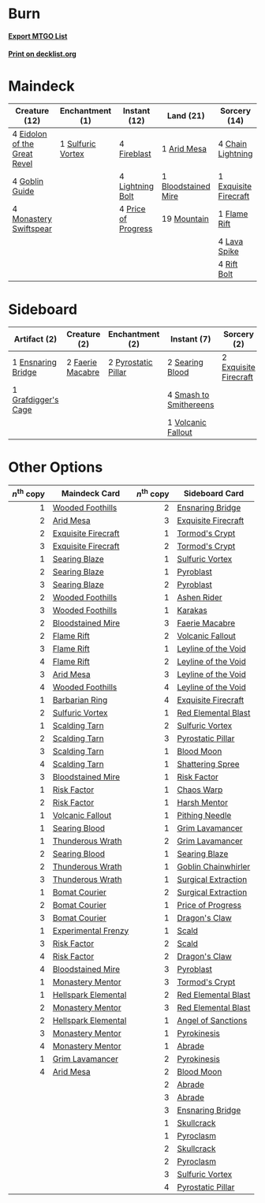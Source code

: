 # Burn

#### [Export MTGO List](../collection/Burn/Burn.txt)
#### [Print on decklist.org](http://decklist.org/?deckmain=1%09Arid%20Mesa%0A1%09Bloodstained%20Mire%0A4%09Chain%20Lightning%0A4%09Eidolon%20of%20the%20Great%20Revel%0A1%09Exquisite%20Firecraft%0A4%09Fireblast%0A1%09Flame%20Rift%0A4%09Goblin%20Guide%0A4%09Lava%20Spike%0A4%09Lightning%20Bolt%0A4%09Monastery%20Swiftspear%0A19%09Mountain%0A4%09Price%20of%20Progress%0A4%09Rift%20Bolt%0A1%09Sulfuric%20Vortex&deckside=1%09Ensnaring%20Bridge%0A2%09Exquisite%20Firecraft%0A2%09Faerie%20Macabre%0A1%09Grafdigger's%20Cage%0A2%09Pyrostatic%20Pillar%0A2%09Searing%20Blood%0A4%09Smash%20to%20Smithereens%0A1%09Volcanic%20Fallout)
# Maindeck

|                                             Creature (12)                                             |                                      Enchantment (1)                                       |                                         Instant (12)                                         |                                          Land (21)                                           |                                          Sorcery (14)                                          |
|-------------------------------------------------------------------------------------------------------|--------------------------------------------------------------------------------------------|----------------------------------------------------------------------------------------------|----------------------------------------------------------------------------------------------|------------------------------------------------------------------------------------------------|
|4 [Eidolon of the Great Revel](http://gatherer.wizards.com/Pages/Card/Details.aspx?multiverseid=442117)|1 [Sulfuric Vortex](http://gatherer.wizards.com/Pages/Card/Details.aspx?multiverseid=383117)|4 [Fireblast](http://gatherer.wizards.com/Pages/Card/Details.aspx?multiverseid=234736)        |1 [Arid Mesa](http://gatherer.wizards.com/Pages/Card/Details.aspx?multiverseid=426054)        |4 [Chain Lightning](http://gatherer.wizards.com/Pages/Card/Details.aspx?multiverseid=217977)    |
|4 [Goblin Guide](http://gatherer.wizards.com/Pages/Card/Details.aspx?multiverseid=425921)              |                                                                                            |4 [Lightning Bolt](http://gatherer.wizards.com/Pages/Card/Details.aspx?multiverseid=234704)   |1 [Bloodstained Mire](http://gatherer.wizards.com/Pages/Card/Details.aspx?multiverseid=405094)|1 [Exquisite Firecraft](http://gatherer.wizards.com/Pages/Card/Details.aspx?multiverseid=398513)|
|4 [Monastery Swiftspear](http://gatherer.wizards.com/Pages/Card/Details.aspx?multiverseid=438706)      |                                                                                            |4 [Price of Progress](http://gatherer.wizards.com/Pages/Card/Details.aspx?multiverseid=234714)|19 [Mountain](http://gatherer.wizards.com/Pages/Card/Details.aspx?multiverseid=439604)        |1 [Flame Rift](http://gatherer.wizards.com/Pages/Card/Details.aspx?multiverseid=22290)          |
|                                                                                                       |                                                                                            |                                                                                              |                                                                                              |4 [Lava Spike](http://gatherer.wizards.com/Pages/Card/Details.aspx?multiverseid=370409)         |
|                                                                                                       |                                                                                            |                                                                                              |                                                                                              |4 [Rift Bolt](http://gatherer.wizards.com/Pages/Card/Details.aspx?multiverseid=370469)          |


# Sideboard

|                                         Artifact (2)                                         |                                       Creature (2)                                        |                                       Enchantment (2)                                       |                                           Instant (7)                                           |                                          Sorcery (2)                                           |
|----------------------------------------------------------------------------------------------|-------------------------------------------------------------------------------------------|---------------------------------------------------------------------------------------------|-------------------------------------------------------------------------------------------------|------------------------------------------------------------------------------------------------|
|1 [Ensnaring Bridge](http://gatherer.wizards.com/Pages/Card/Details.aspx?multiverseid=442213) |2 [Faerie Macabre](http://gatherer.wizards.com/Pages/Card/Details.aspx?multiverseid=370410)|2 [Pyrostatic Pillar](http://gatherer.wizards.com/Pages/Card/Details.aspx?multiverseid=44290)|2 [Searing Blood](http://gatherer.wizards.com/Pages/Card/Details.aspx?multiverseid=378483)       |2 [Exquisite Firecraft](http://gatherer.wizards.com/Pages/Card/Details.aspx?multiverseid=398513)|
|1 [Grafdigger's Cage](http://gatherer.wizards.com/Pages/Card/Details.aspx?multiverseid=426046)|                                                                                           |                                                                                             |4 [Smash to Smithereens](http://gatherer.wizards.com/Pages/Card/Details.aspx?multiverseid=397795)|                                                                                                |
|                                                                                              |                                                                                           |                                                                                             |1 [Volcanic Fallout](http://gatherer.wizards.com/Pages/Card/Details.aspx?multiverseid=382401)    |                                                                                                |


# Other Options

|*n*<sup>th</sup> copy|                                        Maindeck Card                                         |*n*<sup>th</sup> copy|                                        Sideboard Card                                        |
|--------------------:|----------------------------------------------------------------------------------------------|--------------------:|----------------------------------------------------------------------------------------------|
|                    1|[Wooded Foothills](http://gatherer.wizards.com/Pages/Card/Details.aspx?multiverseid=405116)   |                    2|[Ensnaring Bridge](http://gatherer.wizards.com/Pages/Card/Details.aspx?multiverseid=442213)   |
|                    2|[Arid Mesa](http://gatherer.wizards.com/Pages/Card/Details.aspx?multiverseid=426054)          |                    3|[Exquisite Firecraft](http://gatherer.wizards.com/Pages/Card/Details.aspx?multiverseid=398513)|
|                    2|[Exquisite Firecraft](http://gatherer.wizards.com/Pages/Card/Details.aspx?multiverseid=398513)|                    1|[Tormod's Crypt](http://gatherer.wizards.com/Pages/Card/Details.aspx?multiverseid=389723)     |
|                    3|[Exquisite Firecraft](http://gatherer.wizards.com/Pages/Card/Details.aspx?multiverseid=398513)|                    2|[Tormod's Crypt](http://gatherer.wizards.com/Pages/Card/Details.aspx?multiverseid=389723)     |
|                    1|[Searing Blaze](http://gatherer.wizards.com/Pages/Card/Details.aspx?multiverseid=270873)      |                    1|[Sulfuric Vortex](http://gatherer.wizards.com/Pages/Card/Details.aspx?multiverseid=383117)    |
|                    2|[Searing Blaze](http://gatherer.wizards.com/Pages/Card/Details.aspx?multiverseid=270873)      |                    1|[Pyroblast](http://gatherer.wizards.com/Pages/Card/Details.aspx?multiverseid=159243)          |
|                    3|[Searing Blaze](http://gatherer.wizards.com/Pages/Card/Details.aspx?multiverseid=270873)      |                    2|[Pyroblast](http://gatherer.wizards.com/Pages/Card/Details.aspx?multiverseid=159243)          |
|                    2|[Wooded Foothills](http://gatherer.wizards.com/Pages/Card/Details.aspx?multiverseid=405116)   |                    1|[Ashen Rider](http://gatherer.wizards.com/Pages/Card/Details.aspx?multiverseid=373689)        |
|                    3|[Wooded Foothills](http://gatherer.wizards.com/Pages/Card/Details.aspx?multiverseid=405116)   |                    1|[Karakas](http://gatherer.wizards.com/Pages/Card/Details.aspx?multiverseid=201198)            |
|                    2|[Bloodstained Mire](http://gatherer.wizards.com/Pages/Card/Details.aspx?multiverseid=405094)  |                    3|[Faerie Macabre](http://gatherer.wizards.com/Pages/Card/Details.aspx?multiverseid=370410)     |
|                    2|[Flame Rift](http://gatherer.wizards.com/Pages/Card/Details.aspx?multiverseid=22290)          |                    2|[Volcanic Fallout](http://gatherer.wizards.com/Pages/Card/Details.aspx?multiverseid=382401)   |
|                    3|[Flame Rift](http://gatherer.wizards.com/Pages/Card/Details.aspx?multiverseid=22290)          |                    1|[Leyline of the Void](http://gatherer.wizards.com/Pages/Card/Details.aspx?multiverseid=205013)|
|                    4|[Flame Rift](http://gatherer.wizards.com/Pages/Card/Details.aspx?multiverseid=22290)          |                    2|[Leyline of the Void](http://gatherer.wizards.com/Pages/Card/Details.aspx?multiverseid=205013)|
|                    3|[Arid Mesa](http://gatherer.wizards.com/Pages/Card/Details.aspx?multiverseid=426054)          |                    3|[Leyline of the Void](http://gatherer.wizards.com/Pages/Card/Details.aspx?multiverseid=205013)|
|                    4|[Wooded Foothills](http://gatherer.wizards.com/Pages/Card/Details.aspx?multiverseid=405116)   |                    4|[Leyline of the Void](http://gatherer.wizards.com/Pages/Card/Details.aspx?multiverseid=205013)|
|                    1|[Barbarian Ring](http://gatherer.wizards.com/Pages/Card/Details.aspx?multiverseid=234737)     |                    4|[Exquisite Firecraft](http://gatherer.wizards.com/Pages/Card/Details.aspx?multiverseid=398513)|
|                    2|[Sulfuric Vortex](http://gatherer.wizards.com/Pages/Card/Details.aspx?multiverseid=383117)    |                    1|[Red Elemental Blast](http://gatherer.wizards.com/Pages/Card/Details.aspx?multiverseid=202447)|
|                    1|[Scalding Tarn](http://gatherer.wizards.com/Pages/Card/Details.aspx?multiverseid=426069)      |                    2|[Sulfuric Vortex](http://gatherer.wizards.com/Pages/Card/Details.aspx?multiverseid=383117)    |
|                    2|[Scalding Tarn](http://gatherer.wizards.com/Pages/Card/Details.aspx?multiverseid=426069)      |                    3|[Pyrostatic Pillar](http://gatherer.wizards.com/Pages/Card/Details.aspx?multiverseid=44290)   |
|                    3|[Scalding Tarn](http://gatherer.wizards.com/Pages/Card/Details.aspx?multiverseid=426069)      |                    1|[Blood Moon](http://gatherer.wizards.com/Pages/Card/Details.aspx?multiverseid=370419)         |
|                    4|[Scalding Tarn](http://gatherer.wizards.com/Pages/Card/Details.aspx?multiverseid=426069)      |                    1|[Shattering Spree](http://gatherer.wizards.com/Pages/Card/Details.aspx?multiverseid=97233)    |
|                    3|[Bloodstained Mire](http://gatherer.wizards.com/Pages/Card/Details.aspx?multiverseid=405094)  |                    1|[Risk Factor](http://gatherer.wizards.com/Pages/Card/Details.aspx?multiverseid=452863)        |
|                    1|[Risk Factor](http://gatherer.wizards.com/Pages/Card/Details.aspx?multiverseid=452863)        |                    1|[Chaos Warp](http://gatherer.wizards.com/Pages/Card/Details.aspx?multiverseid=382883)         |
|                    2|[Risk Factor](http://gatherer.wizards.com/Pages/Card/Details.aspx?multiverseid=452863)        |                    1|[Harsh Mentor](http://gatherer.wizards.com/Pages/Card/Details.aspx?multiverseid=426837)       |
|                    1|[Volcanic Fallout](http://gatherer.wizards.com/Pages/Card/Details.aspx?multiverseid=382401)   |                    1|[Pithing Needle](http://gatherer.wizards.com/Pages/Card/Details.aspx?multiverseid=425815)     |
|                    1|[Searing Blood](http://gatherer.wizards.com/Pages/Card/Details.aspx?multiverseid=378483)      |                    1|[Grim Lavamancer](http://gatherer.wizards.com/Pages/Card/Details.aspx?multiverseid=234706)    |
|                    1|[Thunderous Wrath](http://gatherer.wizards.com/Pages/Card/Details.aspx?multiverseid=425938)   |                    2|[Grim Lavamancer](http://gatherer.wizards.com/Pages/Card/Details.aspx?multiverseid=234706)    |
|                    2|[Searing Blood](http://gatherer.wizards.com/Pages/Card/Details.aspx?multiverseid=378483)      |                    1|[Searing Blaze](http://gatherer.wizards.com/Pages/Card/Details.aspx?multiverseid=270873)      |
|                    2|[Thunderous Wrath](http://gatherer.wizards.com/Pages/Card/Details.aspx?multiverseid=425938)   |                    1|[Goblin Chainwhirler](http://gatherer.wizards.com/Pages/Card/Details.aspx?multiverseid=443017)|
|                    3|[Thunderous Wrath](http://gatherer.wizards.com/Pages/Card/Details.aspx?multiverseid=425938)   |                    1|[Surgical Extraction](http://gatherer.wizards.com/Pages/Card/Details.aspx?multiverseid=397706)|
|                    1|[Bomat Courier](http://gatherer.wizards.com/Pages/Card/Details.aspx?multiverseid=417772)      |                    2|[Surgical Extraction](http://gatherer.wizards.com/Pages/Card/Details.aspx?multiverseid=397706)|
|                    2|[Bomat Courier](http://gatherer.wizards.com/Pages/Card/Details.aspx?multiverseid=417772)      |                    1|[Price of Progress](http://gatherer.wizards.com/Pages/Card/Details.aspx?multiverseid=234714)  |
|                    3|[Bomat Courier](http://gatherer.wizards.com/Pages/Card/Details.aspx?multiverseid=417772)      |                    1|[Dragon's Claw](http://gatherer.wizards.com/Pages/Card/Details.aspx?multiverseid=243481)      |
|                    1|[Experimental Frenzy](http://gatherer.wizards.com/Pages/Card/Details.aspx?multiverseid=452849)|                    1|[Scald](http://gatherer.wizards.com/Pages/Card/Details.aspx?multiverseid=10657)               |
|                    3|[Risk Factor](http://gatherer.wizards.com/Pages/Card/Details.aspx?multiverseid=452863)        |                    2|[Scald](http://gatherer.wizards.com/Pages/Card/Details.aspx?multiverseid=10657)               |
|                    4|[Risk Factor](http://gatherer.wizards.com/Pages/Card/Details.aspx?multiverseid=452863)        |                    2|[Dragon's Claw](http://gatherer.wizards.com/Pages/Card/Details.aspx?multiverseid=243481)      |
|                    4|[Bloodstained Mire](http://gatherer.wizards.com/Pages/Card/Details.aspx?multiverseid=405094)  |                    3|[Pyroblast](http://gatherer.wizards.com/Pages/Card/Details.aspx?multiverseid=159243)          |
|                    1|[Monastery Mentor](http://gatherer.wizards.com/Pages/Card/Details.aspx?multiverseid=391883)   |                    3|[Tormod's Crypt](http://gatherer.wizards.com/Pages/Card/Details.aspx?multiverseid=389723)     |
|                    1|[Hellspark Elemental](http://gatherer.wizards.com/Pages/Card/Details.aspx?multiverseid=234711)|                    2|[Red Elemental Blast](http://gatherer.wizards.com/Pages/Card/Details.aspx?multiverseid=202447)|
|                    2|[Monastery Mentor](http://gatherer.wizards.com/Pages/Card/Details.aspx?multiverseid=391883)   |                    3|[Red Elemental Blast](http://gatherer.wizards.com/Pages/Card/Details.aspx?multiverseid=202447)|
|                    2|[Hellspark Elemental](http://gatherer.wizards.com/Pages/Card/Details.aspx?multiverseid=234711)|                    1|[Angel of Sanctions](http://gatherer.wizards.com/Pages/Card/Details.aspx?multiverseid=426703) |
|                    3|[Monastery Mentor](http://gatherer.wizards.com/Pages/Card/Details.aspx?multiverseid=391883)   |                    1|[Pyrokinesis](http://gatherer.wizards.com/Pages/Card/Details.aspx?multiverseid=184763)        |
|                    4|[Monastery Mentor](http://gatherer.wizards.com/Pages/Card/Details.aspx?multiverseid=391883)   |                    1|[Abrade](http://gatherer.wizards.com/Pages/Card/Details.aspx?multiverseid=430772)             |
|                    1|[Grim Lavamancer](http://gatherer.wizards.com/Pages/Card/Details.aspx?multiverseid=234706)    |                    2|[Pyrokinesis](http://gatherer.wizards.com/Pages/Card/Details.aspx?multiverseid=184763)        |
|                    4|[Arid Mesa](http://gatherer.wizards.com/Pages/Card/Details.aspx?multiverseid=426054)          |                    2|[Blood Moon](http://gatherer.wizards.com/Pages/Card/Details.aspx?multiverseid=370419)         |
|                     |                                                                                              |                    2|[Abrade](http://gatherer.wizards.com/Pages/Card/Details.aspx?multiverseid=430772)             |
|                     |                                                                                              |                    3|[Abrade](http://gatherer.wizards.com/Pages/Card/Details.aspx?multiverseid=430772)             |
|                     |                                                                                              |                    3|[Ensnaring Bridge](http://gatherer.wizards.com/Pages/Card/Details.aspx?multiverseid=442213)   |
|                     |                                                                                              |                    1|[Skullcrack](http://gatherer.wizards.com/Pages/Card/Details.aspx?multiverseid=366238)         |
|                     |                                                                                              |                    1|[Pyroclasm](http://gatherer.wizards.com/Pages/Card/Details.aspx?multiverseid=4354)            |
|                     |                                                                                              |                    2|[Skullcrack](http://gatherer.wizards.com/Pages/Card/Details.aspx?multiverseid=366238)         |
|                     |                                                                                              |                    2|[Pyroclasm](http://gatherer.wizards.com/Pages/Card/Details.aspx?multiverseid=4354)            |
|                     |                                                                                              |                    3|[Sulfuric Vortex](http://gatherer.wizards.com/Pages/Card/Details.aspx?multiverseid=383117)    |
|                     |                                                                                              |                    4|[Pyrostatic Pillar](http://gatherer.wizards.com/Pages/Card/Details.aspx?multiverseid=44290)   |


